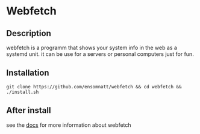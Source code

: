 # Webfetch

## Description

webfetch is a programm that shows your system info in the web as a systemd unit.
it can be use for a servers or personal computers just for fun.

## Installation

```
git clone https://github.com/ensomnatt/webfetch && cd webfetch && ./install.sh
```

## After install

see the [docs](https://github.com/ensomnatt/webfetch/blob/master/docs/DOCS.md) for more information about webfetch

